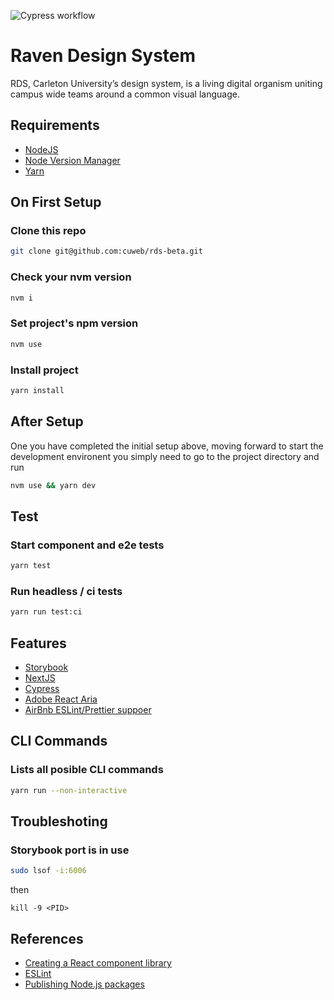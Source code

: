 ![Cypress workflow](https://github.com/cuweb/rds-beta/actions/workflows/main.yml/badge.svg)

# Raven Design System

RDS, Carleton University’s design system, is a living digital organism uniting campus wide teams around a common visual language.

## Requirements

-   [NodeJS](https://nodejs.org/en/)
-   [Node Version Manager](https://github.com/nvm-sh/nvm)
-   [Yarn](https://yarnpkg.com/)

## On First Setup

### Clone this repo

```bash 
git clone git@github.com:cuweb/rds-beta.git
```

### Check your nvm version
```bash
nvm i
```

### Set project's npm version
```bash
nvm use
```

### Install project
```bash
yarn install
```


## After Setup

One you have completed the initial setup above, moving forward to start the development environent you simply need to go to the project directory and run

```bash 
nvm use && yarn dev
```

## Test

### Start component and e2e tests

```bash 
yarn test
```

### Run headless / ci tests

```bash 
yarn run test:ci
```

## Features

-   [Storybook](https://storybook.js.org)
-   [NextJS](https://nextjs.org/)
-   [Cypress](https://www.cypress.io)
-   [Adobe React Aria](https://react-spectrum.adobe.com/react-aria/)
-   [AirBnb ESLint/Prettier suppoer](https://dev.to/bigyank/a-quick-guide-to-setup-eslint-with-airbnb-and-prettier-3di2)

## CLI Commands

### Lists all posible CLI commands
```bash
yarn run --non-interactive
```

## Troubleshoting

### Storybook port is in use

```bash
sudo lsof -i:6006
```

then

```
kill -9 <PID>
```

## References

-   [Creating a React component library](https://prateeksurana.me/blog/react-component-library-using-storybook-6/)
-   [ESLint](https://javascript.plainenglish.io/setting-eslint-and-prettier-on-a-react-typescript-project-2021-22993565edf9)
-   [Publishing Node.js packages](https://docs.github.com/en/actions/publishing-packages/publishing-nodejs-packages)
